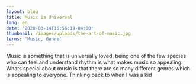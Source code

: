 ```yaml
---
layout: blog
title: Music is Universal
lang: en
date: '2020-03-14T16:56:19-04:00'
thumbnail: /images/uploads/the-art-of-music.jpg
terms: 'Music, Genre'
---
```

Music is something that is universally loved, being one of the few species who can feel and understand rhythm is what makes music so appealing. Whats special about music is that there are so many different genres which is appealing to everyone. Thinking back to when I was a kid
